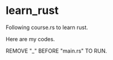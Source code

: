 # learn_rust
Following course.rs to learn rust.

Here are my codes.

REMOVE "_" BEFORE "main.rs" TO RUN.